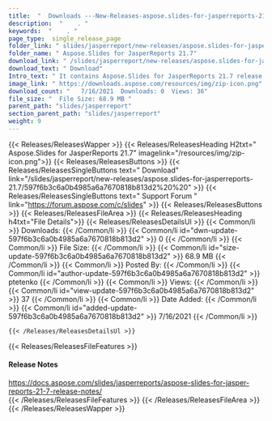 ```yaml
---
title:  "  Downloads ---New-Releases-aspose.slides-for-jasperreports-21.7 . " 
description:  "    . " 
keywords:  "    . " 
page_type:  single_release_page
folder_link: " slides/jasperreport/new-releases/aspose.slides-for-jasperreports-21.7/"
folder_name: " Aspose.Slides for JasperReports 21.7"
download_link: " /slides/jasperreport/new-releases/aspose.slides-for-jasperreports-21.7/597f6b3c6a0b4985a6a7670818b813d2"
download_text: " Download"
Intro_text: " It contains Aspose.Slides for JasperReports 21.7 release."
image_link: " https://downloads.aspose.com/resources/img/zip-icon.png"
download_count: "   7/16/2021  Downloads: 0  Views: 36"
file_size: "  File Size: 68.9 MB "
parent_path: "slides/jasperreport"
section_parent_path: "slides/jasperreport"
weight: 9 
---
```


{{< Releases/ReleasesWapper >}}
  {{< Releases/ReleasesHeading H2txt=" Aspose.Slides for JasperReports 21.7" imagelink="/resources/img/zip-icon.png">}}
  {{< Releases/ReleasesButtons >}}
    {{< Releases/ReleasesSingleButtons text=" Download" link="/slides/jasperreport/new-releases/aspose.slides-for-jasperreports-21.7/597f6b3c6a0b4985a6a7670818b813d2%20%20" >}}
    {{< Releases/ReleasesSingleButtons text=" Support Forum " link="https://forum.aspose.com/c/slides" >}}
  {{< Releases/ReleasesButtons >}}
  {{< Releases/ReleasesFileArea >}}
    {{< Releases/ReleasesHeading h4txt="File Details">}}
    {{< Releases/ReleasesDetailsUl >}}
            {{< Common/li  >}} Downloads: {{< /Common/li >}} 
      {{< Common/li id="dwn-update-597f6b3c6a0b4985a6a7670818b813d2" >}} 0 {{< /Common/li >}} 
      {{< Common/li  >}} File Size: {{< /Common/li >}} 
      {{< Common/li id="size-update-597f6b3c6a0b4985a6a7670818b813d2" >}} 68.9 MB {{< /Common/li >}} 
      {{< Common/li  >}} Posted By: {{< /Common/li >}} 
      {{< Common/li id="author-update-597f6b3c6a0b4985a6a7670818b813d2" >}} ptetenko {{< /Common/li >}} 
      {{< Common/li  >}} Views: {{< /Common/li >}} 
      {{< Common/li id="view-update-597f6b3c6a0b4985a6a7670818b813d2" >}} 37 {{< /Common/li >}} 
      {{< Common/li  >}} Date Added: {{< /Common/li >}} 
      {{< Common/li id="added-update-597f6b3c6a0b4985a6a7670818b813d2" >}} 7/16/2021 {{< /Common/li >}} 

    {{< /Releases/ReleasesDetailsUl >}}

  {{< Releases/ReleasesFileFeatures >}}
      <h4>Release Notes</h4><div><a href="https://docs.aspose.com/slides/jasperreports/aspose-slides-for-jasper-reports-21-7-release-notes/">https://docs.aspose.com/slides/jasperreports/aspose-slides-for-jasper-reports-21-7-release-notes/</a></div>
  {{< /Releases/ReleasesFileFeatures >}}
 {{< /Releases/ReleasesFileArea >}}
{{< /Releases/ReleasesWapper >}}


